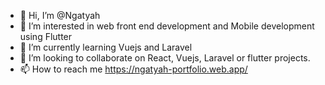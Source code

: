 - 👋 Hi, I’m @Ngatyah
- 👀 I’m interested in web front end development and Mobile development using Flutter
- 🌱 I’m currently learning Vuejs and Laravel
- 💞️ I’m looking to collaborate on React, Vuejs, Laravel or flutter projects.
- 📫 How to reach me https://ngatyah-portfolio.web.app/

<!---
Ngatyah/Ngatyah is a ✨ special ✨ repository because its `README.md` (this file) appears on your GitHub profile.
You can click the Preview link to take a look at your changes.
--->
